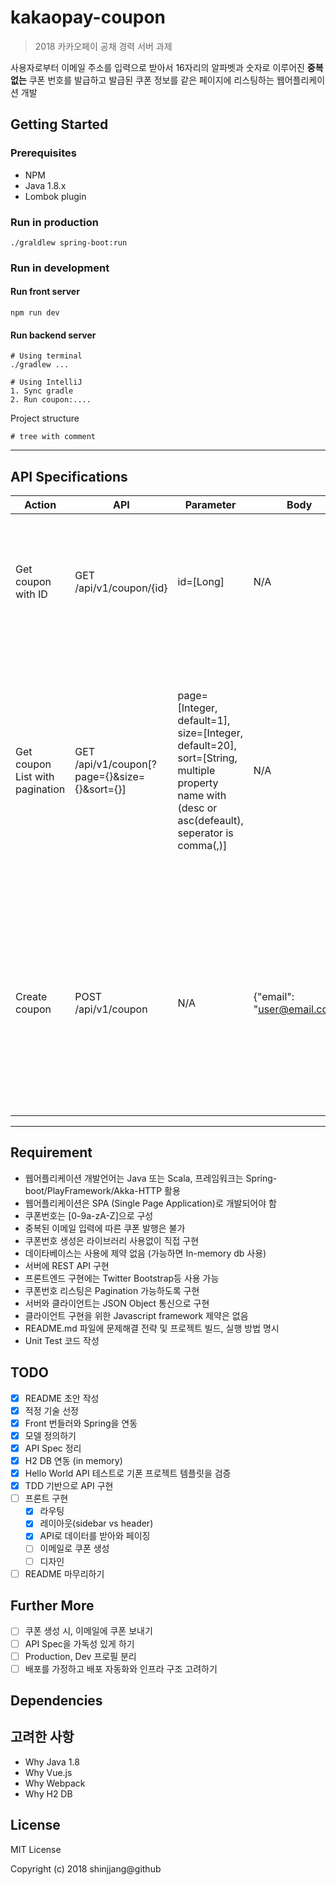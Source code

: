 # kakaopay-coupon
> 2018 카카오페이 공채 경력 서버 과제

사용자로부터 이메일 주소를 입력으로 받아서 16자리의 알파벳과 숫자로 이루어진 **중복없는** 쿠폰 번호를 발급하고 발급된 쿠폰 정보를 같은 페이지에 리스팅하는 웹어플리케이션 개발

## Getting Started

### Prerequisites
- NPM
- Java 1.8.x
- Lombok plugin

### Run in production 
```
./graldlew spring-boot:run
```

### Run in development
#### Run front server 
```
npm run dev
```

#### Run backend server
```
# Using terminal
./gradlew ...

# Using IntelliJ
1. Sync gradle
2. Run coupon:....
``` 

Project structure
```
# tree with comment
```

----

## API Specifications
| Action | API | Parameter | Body | Success Response | Fail Response |
|--------|-----|-----------|------|------------------|---------------|
| Get coupon with ID | GET /api/v1/coupon/{id}  | id=[Long] | N/A | Status 200 OK<br>{"id": 1, "email": "user@email.com", "code": "8io4-7KPN-dzc6-Ov6h", "createdAt": "2018-03-12 23:28:05"} | <ul><li>Invalid ID - Bad Request 400 : {"uri": "http://localhost:8080/api/v1/coupon/sdfdsf", "msg": "Argument type mismatch", "errorCode": "argument.type.mismatch"}</li><li>Not exist coupon with id - 404 Not found :  {"uri": "http://localhost:8080/api/v1/coupon/{id}", "msg": "Not exist coupon with id : {id}", "errorCode": "not.exist.coupon"}</li></ul>|
| Get coupon List with pagination  | GET /api/v1/coupon[?page={}&size={}&sort={}]  | page=[Integer, default=1], size=[Integer, default=20], sort=[String, multiple property name with (desc or asc(defeault), seperator is comma(,)] | N/A | Status 200 OK<br>ex) /api/v1/coupon?page=2&size=1&sort=id,desc<br>{"content": [{"id":3, "email": "user@email.com", "code":"XxPW-matM-j9BY-ON8n", "createdAt":"2018-03-12 23:30:44"}], "last":false, "totalPages":5, "totalElements":5, "size":1, "number":2, "sort": [{"direction": "DESC", "property": "id", "ignoreCase": false, "nullHandling": "NATIVE", "ascending": false, "descending": true}], "numberOfElements": 1,"first": false} | <ul><li>Invalid page info - Bad Request 400 : {"uri": "http://localhost:8080/api/v1/coupon", "msg": "Pagination param is invalid", "errorCode": "invalid.pagination"}</li></ul>|
| Create coupon  | POST /api/v1/coupon  | N/A | {"email": "user@email.com"} | Status 201 Created<br>{"id": 1, "email": "user@email.com", "code": "8io4-7KPN-dzc6-Ov6h", "createdAt": "2018-03-12 23:28:05"} | <ul><li>Null Body - 400 : {"uri": "http://localhost:8080/api/v1/coupon", "msg": "Required request body is missing", "errorCode": "null.body"}</li><li>Empty Email - 400 Bad Request : {"uri": "http://localhost:8080/api/v1/coupon", "msg": "Fail to create Coupon. Email is null or empty.", "errorCode": "empty.email"}</li><li>Invalid Email - Bad Request 400 : {"uri": "http://localhost:8080/api/v1/coupon", "msg": "Fail to create Coupon. Email format is invalid.", "errorCode": "invalid.email"}</li><li>415 Unsupported Media type : {"uri": "http://localhost:8080/api/v1/coupon", "msg": "Only support Content type 'application/json'", "errorCode": "not.json"}</li></ul>|

----

## Requirement
* 웹어플리케이션 개발언어는 Java 또는 Scala, 프레임워크는 Spring-boot/PlayFramework/Akka-HTTP 활용
* 웹어플리케이션은 SPA (Single Page Application)로 개발되어야 함
* 쿠폰번호는 [0-9a-zA-Z]으로 구성
* 중복된 이메일 입력에 따른 쿠폰 발행은 불가 
* 쿠폰번호 생성은 라이브러리 사용없이 직접 구현
* 데이타베이스는 사용에 제약 없음 (가능하면 In-memory db 사용)
* 서버에 REST API 구현
* 프론트엔드 구현에는 Twitter Bootstrap등 사용 가능 
* 쿠폰번호 리스팅은 Pagination 가능하도록 구현
* 서버와 클라이언트는 JSON Object 통신으로 구현
* 클라이언트 구현을 위한 Javascript framework 제약은 없음
* README.md 파일에 문제해결 전략 및 프로젝트 빌드, 실행 방법 명시 
* Unit Test 코드 작성 

## TODO
- [x] README 초안 작성
- [x] 적정 기술 선정
- [x] Front 번들러와 Spring을 연동
- [x] 모델 정의하기
- [x] API Spec 정리
- [x] H2 DB 연동 (in memory)
- [x] Hello World API 테스트로 기폰 프로젝트 템플릿을 검증
- [x] TDD 기반으로 API 구현
- [ ] 프론트 구현
    - [x] 라우팅
    - [x] 레이아웃(sidebar vs header)
    - [x] API로 데이터를 받아와 페이징
    - [ ] 이메일로 쿠폰 생성
    - [ ] 디자인
- [ ] README 마무리하기

## Further More
- [ ] 쿠폰 생성 시, 이메일에 쿠폰 보내기
- [ ] API Spec을 가독성 있게 하기
- [ ] Production, Dev 프로필 분리
- [ ] 배포를 가정하고 배포 자동화와 인프라 구조 고려하기

## Dependencies

## 고려한 사항
- Why Java 1.8 
- Why Vue.js
- Why Webpack
- Why H2 DB

## License
MIT License

Copyright (c) 2018 shinjjang@github